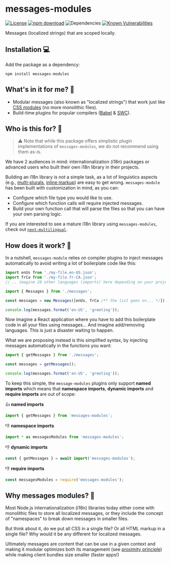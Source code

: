 # messages-modules

[![License](https://img.shields.io/npm/l/make-coverage-badge.svg)](https://opensource.org/licenses/MIT)
[![npm download](https://img.shields.io/npm/dw/resolve-accept-language.svg)](https://www.npmjs.com/package/messages-modules)
![Dependencies](https://img.shields.io/badge/dependencies-0-green)
[![Known Vulnerabilities](https://snyk.io/test/github/Avansai/messages-modules/badge.svg?targetFile=package.json)](https://snyk.io/test/github/Avansai/messages-modules?targetFile=package.json)

Messages (localized strings) that are scoped locally.

## Installation 💻

Add the package as a dependency:

```
npm install messages-modules
```

## What's in it for me? 🤔

- Modular messages (also known as "localized strings") that work just like [CSS modules](https://github.com/css-modules/css-modules) (no more monolithic files).
- Build-time plugins for popular compilers ([Babel](https://babeljs.io/) & [SWC](https://swc.rs/)).

## Who is this for? 👥

> ⚠️ Note that while this package offers simplistic plugin implementations of `messages-modules`, we do not recommend using them as-is.

We have 2 audiences in mind: internationalization (i18n) packages or advanced users who built their own i18n library in their projects.

Building an i18n library is not a simple task, as a lot of linguistics aspects (e.g., [multi-plurals](https://unicode-org.github.io/cldr-staging/charts/latest/supplemental/language_plural_rules.html), [inline markup](https://github.com/Avansai/next-multilingual#injecting-jsx)) are easy to get wrong. `messages-module` has been built with customization in mind, as you can:

- Configure which file type you would like to use.
- Configure which function calls will require injected messages.
- Build your own function call that will parse the files so that you can have your own parsing logic.

If you are interested to see a mature i18n library using `messages-modules`, check out [`next-multilingual`](https://github.com/Avansai/next-multilingual).

## How does it work? 🧬

In a nutshell, `messages-module` relies on compiler plugins to inject messages automatically to avoid writing a lot of boilerplate code like this:

```ts
import enUs from './my-file.en-US.json';
import frCa from './my-file.fr-CA.json';
// .. imagine 20 other languages (imports) here depending on your project...

import { Messages } from './messages';

const messages = new Messages([enUs, frCa /** the list goes on... */]);

console.log(messages.format('en-US', 'greeting'));
```

Now imagine a React application where you have to add this boilerplate code in all your files using messages... And imagine add/removing languages. This is just a disaster waiting to happen.

What we are proposing instead is this simplified syntax, by injecting messages automatically in the functions you want:

```ts
import { getMessages } from './messages';

const messages = getMessages();

console.log(messages.format('en-US', 'greeting'));
```

To keep this simple, the `message-modules` plugins only support **named imports** which means that **namespace imports**, **dynamic imports** and **require imports** are out of scope:

👍 **named imports**

```ts
import { getMessages } from 'messages-modules';
```

👎 **namespace imports**

```ts
import * as messagesModules from 'messages-modules';
```

👎 **dynamic imports**

```ts
const { getMessages } = await import('messages-modules');
```

👎 **require imports**

```ts
const messagesModules = require('messages-modules');
```

## Why messages modules? 🤷

Most Node.js internationalization (i18n) libraries today either come with monolithic files to store all localized messages, or they include the concept of "namespaces" to break down messages in smaller files.

But think about it, do we put all CSS in a single file? Or all HTML markup in a single file? Why would it be any different for localized messages.

Ultimately messages are content that can be use in a given context and making it modular optimizes both its management (see [proximity principle](https://kula.blog/posts/proximity_principle/)) while making client bundles size smaller (faster apps!)
